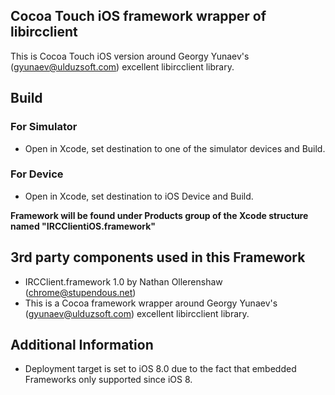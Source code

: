 ## Cocoa Touch iOS framework wrapper of libircclient
This is Cocoa Touch iOS version around Georgy Yunaev's (gyunaev@ulduzsoft.com) excellent libircclient library.

## Build

### For Simulator
- Open in Xcode, set destination to one of the simulator devices and Build.

### For Device
- Open in Xcode, set destination to iOS Device and Build.

**Framework will be found under Products group of the Xcode structure named "IRCClientiOS.framework"**

## 3rd party components used in this Framework
- IRCClient.framework 1.0 by Nathan Ollerenshaw (chrome@stupendous.net)
- This is a Cocoa framework wrapper around Georgy Yunaev's (gyunaev@ulduzsoft.com)
excellent libircclient library.

## Additional Information
- Deployment target is set to iOS 8.0 due to the fact that embedded Frameworks only supported since iOS 8.